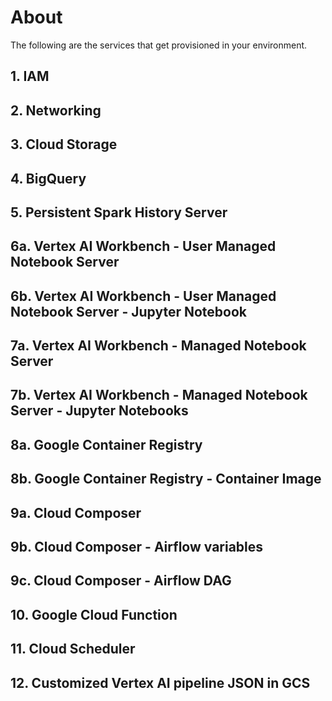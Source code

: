 # About

The following are the services that get provisioned in your environment. 

## 1. IAM

## 2. Networking

## 3. Cloud Storage

## 4. BigQuery

## 5. Persistent Spark History Server

## 6a. Vertex AI Workbench - User Managed Notebook Server 

## 6b. Vertex AI Workbench - User Managed Notebook Server - Jupyter Notebook

## 7a. Vertex AI Workbench - Managed Notebook Server 

## 7b. Vertex AI Workbench - Managed Notebook Server - Jupyter Notebooks

## 8a. Google Container Registry

## 8b. Google Container Registry - Container Image

## 9a. Cloud Composer

## 9b. Cloud Composer - Airflow variables

## 9c. Cloud Composer - Airflow DAG

## 10. Google Cloud Function

## 11. 	Cloud Scheduler

## 12. Customized Vertex AI pipeline JSON in GCS
